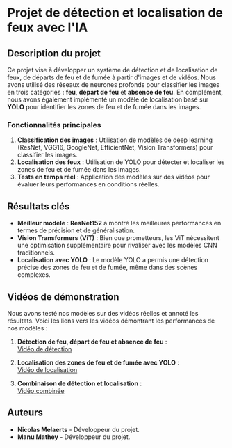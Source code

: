 # Projet de détection et localisation de feux avec l'IA

## Description du projet

Ce projet vise à développer un système de détection et de localisation de feux, de départs de feu et de fumée à partir d'images et de vidéos. Nous avons utilisé des réseaux de neurones profonds pour classifier les images en trois catégories : **feu**, **départ de feu** et **absence de feu**. En complément, nous avons également implémenté un modèle de localisation basé sur **YOLO** pour identifier les zones de feu et de fumée dans les images.

### Fonctionnalités principales

1. **Classification des images** : Utilisation de modèles de deep learning (ResNet, VGG16, GoogleNet, EfficientNet, Vision Transformers) pour classifier les images.
2. **Localisation des feux** : Utilisation de YOLO pour détecter et localiser les zones de feu et de fumée dans les images.
3. **Tests en temps réel** : Application des modèles sur des vidéos pour évaluer leurs performances en conditions réelles.

## Résultats clés

- **Meilleur modèle** : **ResNet152** a montré les meilleures performances en termes de précision et de généralisation.
- **Vision Transformers (ViT)** : Bien que prometteurs, les ViT nécessitent une optimisation supplémentaire pour rivaliser avec les modèles CNN traditionnels.
- **Localisation avec YOLO** : Le modèle YOLO a permis une détection précise des zones de feu et de fumée, même dans des scènes complexes.

## Vidéos de démonstration

Nous avons testé nos modèles sur des vidéos réelles et annoté les résultats. Voici les liens vers les vidéos démontrant les performances de nos modèles :

1. **Détection de feu, départ de feu et absence de feu** :  
   [Vidéo de détection](https://www.youtube.com/watch?v=_kJmNDs02vY)

2. **Localisation des zones de feu et de fumée avec YOLO** :  
   [Vidéo de localisation](https://www.youtube.com/watch?v=vq-IaiUJwV0)

3. **Combinaison de détection et localisation** :  
   [Vidéo combinée](https://www.youtube.com/watch?v=bBL225O-4Jc)

## Auteurs

- **Nicolas Melaerts** - Développeur du projet.
- **Manu Mathey** - Développeur du projet.

